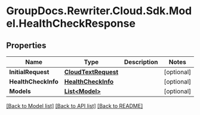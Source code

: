 # GroupDocs.Rewriter.Cloud.Sdk.Model.HealthCheckResponse

## Properties

Name | Type | Description | Notes
------------ | ------------- | ------------- | -------------
**InitialRequest** | [**CloudTextRequest**](CloudTextRequest.md) |  | [optional] 
**HealthCheckInfo** | [**HealthCheckInfo**](HealthCheckInfo.md) |  | [optional] 
**Models** | [**List&lt;Model&gt;**](Model.md) |  | [optional] 

[[Back to Model list]](../README.md#documentation-for-models) [[Back to API list]](../README.md#documentation-for-api-endpoints) [[Back to README]](../README.md)


